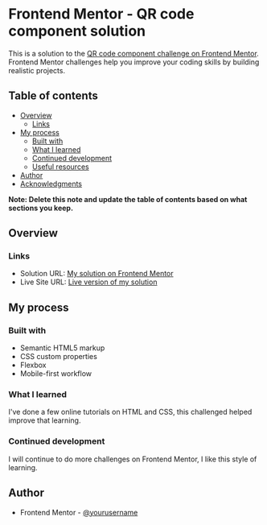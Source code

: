 # Frontend Mentor - QR code component solution

This is a solution to the [QR code component challenge on Frontend Mentor](https://www.frontendmentor.io/challenges/qr-code-component-iux_sIO_H). Frontend Mentor challenges help you improve your coding skills by building realistic projects.

## Table of contents

- [Overview](#overview)
  - [Links](#links)
- [My process](#my-process)
  - [Built with](#built-with)
  - [What I learned](#what-i-learned)
  - [Continued development](#continued-development)
  - [Useful resources](#useful-resources)
- [Author](#author)
- [Acknowledgments](#acknowledgments)

**Note: Delete this note and update the table of contents based on what sections you keep.**

## Overview

### Links

- Solution URL: [My solution on Frontend Mentor](https://www.frontendmentor.io/solutions/qr-code-component-rk11cIXumc)
- Live Site URL: [Live version of my solution](https://qr-code-component-frontend-mentor-olive.vercel.app/)

## My process

### Built with

- Semantic HTML5 markup
- CSS custom properties
- Flexbox
- Mobile-first workflow

### What I learned

I've done a few online tutorials on HTML and CSS, this challenged helped improve that learning.

### Continued development

I will continue to do more challenges on Frontend Mentor, I like this style of learning.

## Author

- Frontend Mentor - [@yourusername](https://www.frontendmentor.io/profile/yourusername)
